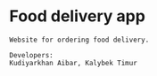 # Food delivery app

```
Website for ordering food delivery.

Developers: 
Kudiyarkhan Aibar, Kalybek Timur
```